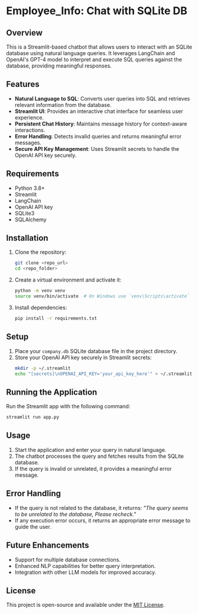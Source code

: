 # Employee_Info: Chat with SQLite DB

## Overview
This is a Streamlit-based chatbot that allows users to interact with an SQLite database using natural language queries. It leverages LangChain and OpenAI's GPT-4 model to interpret and execute SQL queries against the database, providing meaningful responses.

## Features
- **Natural Language to SQL**: Converts user queries into SQL and retrieves relevant information from the database.
- **Streamlit UI**: Provides an interactive chat interface for seamless user experience.
- **Persistent Chat History**: Maintains message history for context-aware interactions.
- **Error Handling**: Detects invalid queries and returns meaningful error messages.
- **Secure API Key Management**: Uses Streamlit secrets to handle the OpenAI API key securely.

## Requirements
- Python 3.8+
- Streamlit
- LangChain
- OpenAI API key
- SQLite3
- SQLAlchemy

## Installation
1. Clone the repository:
   ```sh
   git clone <repo_url>
   cd <repo_folder>
   ```
2. Create a virtual environment and activate it:
   ```sh
   python -m venv venv
   source venv/bin/activate  # On Windows use `venv\Scripts\activate`
   ```
3. Install dependencies:
   ```sh
   pip install -r requirements.txt
   ```

## Setup
1. Place your `company.db` SQLite database file in the project directory.
2. Store your OpenAI API key securely in Streamlit secrets:
   ```sh
   mkdir -p ~/.streamlit
   echo "[secrets]\nOPENAI_API_KEY='your_api_key_here'" > ~/.streamlit/secrets.toml
   ```

## Running the Application
Run the Streamlit app with the following command:
```sh
streamlit run app.py
```

## Usage
1. Start the application and enter your query in natural language.
2. The chatbot processes the query and fetches results from the SQLite database.
3. If the query is invalid or unrelated, it provides a meaningful error message.

## Error Handling
- If the query is not related to the database, it returns: _"The query seems to be unrelated to the database, Please recheck."_
- If any execution error occurs, it returns an appropriate error message to guide the user.

## Future Enhancements
- Support for multiple database connections.
- Enhanced NLP capabilities for better query interpretation.
- Integration with other LLM models for improved accuracy.

## License
This project is open-source and available under the [MIT License](LICENSE).


